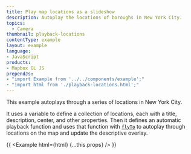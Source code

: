 ```yaml
---
title: Play map locations as a slideshow
description: Autoplay the locations of boroughs in New York City.
topics:
  - Camera
thumbnail: playback-locations
contentType: example
layout: example
language:
- JavaScript
products:
- Mapbox GL JS
prependJs:
- "import Example from '../../components/example';"
- "import html from './playback-locations.html';"
---
```


This example autoplays through a series of locations in New York City.

It uses a variable to define a collection of locations, each with a title, description, center, and other properties. Then it defines an automatic playback function and uses that function with [`flyTo`](/mapbox-gl-js/api/map/#map#flyto) to autoplay through locations on the map and update the descriptive overlay.

{{ <Example html={html} {...this.props} /> }}
